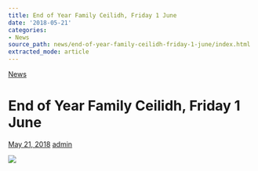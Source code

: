 ```yaml
---
title: End of Year Family Ceilidh, Friday 1 June
date: '2018-05-21'
categories:
- News
source_path: news/end-of-year-family-ceilidh-friday-1-june/index.html
extracted_mode: article
---
```

[News](category/news/)

# End of Year Family Ceilidh, Friday 1 June

[May 21, 2018](news/end-of-year-family-ceilidh-friday-1-june/) [admin](author/admin/)

[![](/assets/images/2018/05/ceilidh1jun2018-1024x576.jpg)](/assets/images/2018/05/ceilidh1jun2018.jpg)
